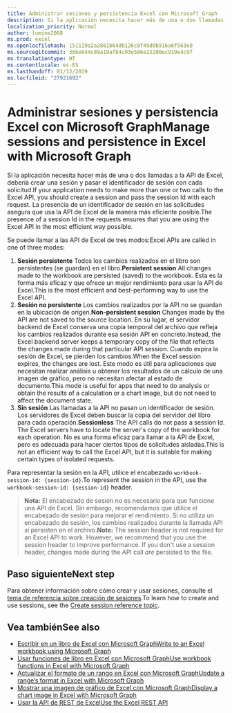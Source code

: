 ```yaml
---
title: Administrar sesiones y persistencia Excel con Microsoft Graph
description: Si la aplicación necesita hacer más de una o dos llamadas a la API de Excel, debería crear una sesión y pasar el identificador de sesión con cada solicitud. La presencia de un identificador de sesión en las solicitudes asegura que usa la API de Excel de la manera más eficiente posible.
localization_priority: Normal
author: lumine2008
ms.prod: excel
ms.openlocfilehash: 151119a2a2861b64db126c8f49d0b916a6f563e8
ms.sourcegitcommit: 36be044c89a19af84c93e586e22200ec919e4c9f
ms.translationtype: HT
ms.contentlocale: es-ES
ms.lasthandoff: 01/12/2019
ms.locfileid: "27921692"
---
```

# <a name="manage-sessions-and-persistence-in-excel-with-microsoft-graph"></a><span data-ttu-id="4f81a-104">Administrar sesiones y persistencia Excel con Microsoft Graph</span><span class="sxs-lookup"><span data-stu-id="4f81a-104">Manage sessions and persistence in Excel with Microsoft Graph</span></span>

<span data-ttu-id="4f81a-105">Si la aplicación necesita hacer más de una o dos llamadas a la API de Excel, debería crear una sesión y pasar el identificador de sesión con cada solicitud.</span><span class="sxs-lookup"><span data-stu-id="4f81a-105">If your application needs to make more than one or two calls to the Excel API, you should create a session and pass the session Id with each request.</span></span> <span data-ttu-id="4f81a-106">La presencia de un identificador de sesión en las solicitudes asegura que usa la API de Excel de la manera más eficiente posible.</span><span class="sxs-lookup"><span data-stu-id="4f81a-106">The presence of a session Id in the requests ensures that you are using the Excel API in the most efficient way possible.</span></span>

<span data-ttu-id="4f81a-107">Se puede llamar a las API de Excel de tres modos:</span><span class="sxs-lookup"><span data-stu-id="4f81a-107">Excel APIs are called in one of three modes:</span></span>

1. <span data-ttu-id="4f81a-108">**Sesión persistente** Todos los cambios realizados en el libro son persistentes (se guardan) en el libro.</span><span class="sxs-lookup"><span data-stu-id="4f81a-108">**Persistent session**  All changes made to the workbook are persisted (saved) to the workbook.</span></span> <span data-ttu-id="4f81a-109">Esta es la forma más eficaz y que ofrece un mejor rendimiento para usar la API de Excel.</span><span class="sxs-lookup"><span data-stu-id="4f81a-109">This is the most efficient and best-performing way to use the Excel API.</span></span>
2. <span data-ttu-id="4f81a-110">**Sesión no persistente** Los cambios realizados por la API no se guardan en la ubicación de origen.</span><span class="sxs-lookup"><span data-stu-id="4f81a-110">**Non-persistent session**  Changes made by the API are not saved to the source location.</span></span> <span data-ttu-id="4f81a-111">En su lugar, el servidor backend de Excel conserva una copia temporal del archivo que refleja los cambios realizados durante esa sesión API en concreto.</span><span class="sxs-lookup"><span data-stu-id="4f81a-111">Instead, the Excel backend server keeps a temporary copy of the file that reflects the changes made during that particular API session.</span></span> <span data-ttu-id="4f81a-112">Cuando expira la sesión de Excel, se pierden los cambios.</span><span class="sxs-lookup"><span data-stu-id="4f81a-112">When the Excel session expires, the changes are lost.</span></span> <span data-ttu-id="4f81a-113">Este modo es útil para aplicaciones que necesitan realizar análisis u obtener los resultados de un cálculo de una imagen de gráfico, pero no necesitan afectar al estado de documento.</span><span class="sxs-lookup"><span data-stu-id="4f81a-113">This mode is useful for apps that need to do analysis or obtain the results of a calculation or a chart image, but do not need to affect the document state.</span></span>
3. <span data-ttu-id="4f81a-114">**Sin sesión** Las llamadas a la API no pasan un identificador de sesión. Los servidores de Excel deben buscar la copia del servidor del libro para cada operación.</span><span class="sxs-lookup"><span data-stu-id="4f81a-114">**Sessionless**  The API calls do not pass a session Id. The Excel servers have to locate the server's copy of the workbook for each operation.</span></span> <span data-ttu-id="4f81a-115">No es una forma eficaz para llamar a la API de Excel, pero es adecuada para hacer ciertos tipos de solicitudes aisladas.</span><span class="sxs-lookup"><span data-stu-id="4f81a-115">This is not an efficient way to call the Excel API, but it is suitable for making certain types of isolated requests.</span></span>

<span data-ttu-id="4f81a-116">Para representar la sesión en la API, utilice el encabezado `workbook-session-id: {session-id}`.</span><span class="sxs-lookup"><span data-stu-id="4f81a-116">To represent the session in the API, use the `workbook-session-id: {session-id}` header.</span></span>

><span data-ttu-id="4f81a-p106">**Nota:** El encabezado de sesión no es necesario para que funcione una API de Excel. Sin embargo, recomendamos que utilice el encabezado de sesión para mejorar el rendimiento. Si no utiliza un encabezado de sesión, los cambios realizados durante la llamada API _sí_ persisten en el archivo.</span><span class="sxs-lookup"><span data-stu-id="4f81a-p106">**Note:** The session header is not required for an Excel API to work. However, we recommend that you use the session header to improve performance. If you don't use a session header, changes made during the API call _are_ persisted to the file.</span></span>  

## <a name="next-step"></a><span data-ttu-id="4f81a-120">Paso siguiente</span><span class="sxs-lookup"><span data-stu-id="4f81a-120">Next step</span></span>
<span data-ttu-id="4f81a-121">Para obtener información sobre cómo crear y usar sesiones, consulte el [tema de referencia sobre creación de sesiones](/graph/api/workbook-createsession?view=graph-rest-1.0).</span><span class="sxs-lookup"><span data-stu-id="4f81a-121">To learn how to create and use sessions, see the [Create session reference topic](/graph/api/workbook-createsession?view=graph-rest-1.0).</span></span>

## <a name="see-also"></a><span data-ttu-id="4f81a-122">Vea también</span><span class="sxs-lookup"><span data-stu-id="4f81a-122">See also</span></span>
* [<span data-ttu-id="4f81a-123">Escribir en un libro de Excel con Microsoft Graph</span><span class="sxs-lookup"><span data-stu-id="4f81a-123">Write to an Excel workbook using Microsoft Graph</span></span>](excel-write-to-workbook.md)
* [<span data-ttu-id="4f81a-124">Usar funciones de libro en Excel con Microsoft Graph</span><span class="sxs-lookup"><span data-stu-id="4f81a-124">Use workbook functions in Excel with Microsoft Graph</span></span>](excel-use-functions.md)
* [<span data-ttu-id="4f81a-125">Actualizar el formato de un rango en Excel con Microsoft Graph</span><span class="sxs-lookup"><span data-stu-id="4f81a-125">Update a range’s format in Excel with Microsoft Graph</span></span>](excel-update-range-format.md)
* [<span data-ttu-id="4f81a-126">Mostrar una imagen de gráfico de Excel con Microsoft Graph</span><span class="sxs-lookup"><span data-stu-id="4f81a-126">Display a chart image in Excel with Microsoft Graph</span></span>](excel-display-chart-image.md)
* [<span data-ttu-id="4f81a-127">Usar la API de REST de Excel</span><span class="sxs-lookup"><span data-stu-id="4f81a-127">Use the Excel REST API</span></span>](/graph/api/resources/excel?view=graph-rest-1.0)
